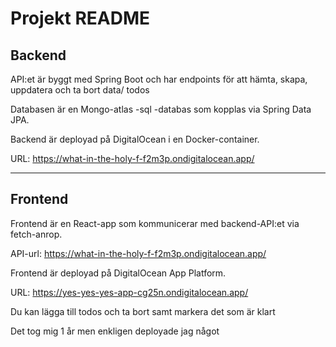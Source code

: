 # Projekt README

## Backend

API:et är byggt med Spring Boot och har endpoints för att hämta, skapa, uppdatera och ta bort data/ todos

Databasen är en Mongo-atlas -sql -databas som kopplas via Spring Data JPA.

Backend är deployad på DigitalOcean i en Docker-container.

URL: https://what-in-the-holy-f-f2m3p.ondigitalocean.app/

---

## Frontend

Frontend är en React-app som kommunicerar med backend-API:et via fetch-anrop.

API-url: https://what-in-the-holy-f-f2m3p.ondigitalocean.app/

Frontend är deployad på DigitalOcean App Platform.

URL: https://yes-yes-yes-app-cg25n.ondigitalocean.app/

Du kan lägga till todos och ta bort samt markera det som är klart 



Det tog mig 1 år men enkligen deployade jag något

